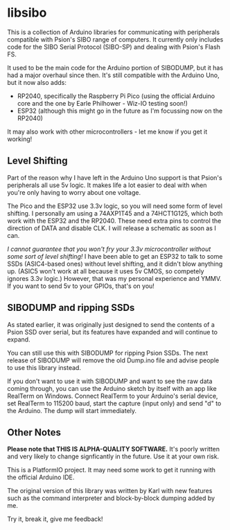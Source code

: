 # libsibo

This is a collection of Arduino libraries for communicating with peripherals compatible with Psion's SIBO range of computers. It currently only includes code for the SIBO Serial Protocol (SIBO-SP) and dealing with Psion's Flash FS.

It used to be the main code for the Arduino portion of SIBODUMP, but it has had a major overhaul since then. It's still compatible with the Arduino Uno, but it now also adds:

* RP2040, specifically the Raspberry Pi Pico (using the official Arduino core and the one by Earle Philhower - Wiz-IO testing soon!)
* ESP32 (although this might go in the future as I'm focussing now on the RP2040)

It may also work with other microcontrollers - let me know if you get it working!

## Level Shifting

Part of the reason why I have left in the Arduino Uno support is that Psion's peripherals all use 5v logic. It makes life a lot easier to deal with when you're only having to worry about one voltage.

The Pico and the ESP32 use 3.3v logic, so you will need some form of level shifting. I personally am using a 74AXP1T45 and a 74HCT1G125, which both work with the ESP32 and the RP2040. These need extra pins to control the direction of DATA and disable CLK. I will release a schematic as soon as I can.

*I cannot guarantee that you won't fry your 3.3v microcontroller without some sort of level shifting!* I have been able to get an ESP32 to talk to some SSDs (ASIC4-based ones) without level shifting, and it didn't blow anything up. (ASIC5 won't work at all because it uses 5v CMOS, so competely ignores 3.3v logic.) However, that was my personal experience and YMMV. If you want to send 5v to your GPIOs, that's on you!

## SIBODUMP and ripping SSDs

As stated earlier, it was originally just designed to send the contents of a Psion SSD over serial, but its features have expanded and will continue to expand.

You can still use this with SIBODUMP for ripping Psion SSDs. The next release of SIBODUMP will remove the old Dump.ino file and advise people to use this library instead.

If you don't want to use it with SIBODUMP and want to see the raw data coming through, you can use the Arduino sketch by itself with an app like RealTerm on Windows. Connect RealTerm to your Arduino's serial device, set RealTerm to 115200 baud, start the capture (input only) and send "d" to the Arduino. The dump will start immediately.

## Other Notes

**Please note that THIS IS ALPHA-QUALITY SOFTWARE.** It's poorly written and very likely to change signficantly in the future. Use it at your own risk.

This is a PlatformIO project. It may need some work to get it running with the official Arduino IDE.

The original version of this library was written by Karl with new features such as the command interpreter and block-by-block dumping added by me. 

Try it, break it, give me feedback!
